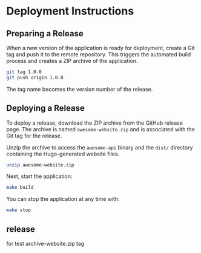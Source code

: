 # Deployment Instructions

## Preparing a Release

When a new version of the application is ready for deployment,
create a Git tag and push it to the remote repository.
This triggers the automated build process and creates a ZIP
archive of the application.

```bash
git tag 1.0.0
git push origin 1.0.0
```

The tag name becomes the version number of the release.

## Deploying a Release

To deploy a release, download the ZIP archive from the GitHub release page.
The archive is named `awesome-website.zip` and is associated with the Git
tag for the release.

Unzip the archive to access the `awesome-api` binary and the `dist/` directory
containing the Hugo-generated website files.

```bash
unzip awesome-website.zip
```

Next, start the application:

```bash
make build
```

You can stop the application at any time with:

```bash
make stop
```

## release

for test archive-website.zip tag
